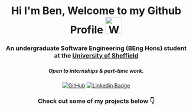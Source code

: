 <div align="center" dir="auto">
  
<h1>
Hi I'm Ben, Welcome to my Github Profile <img src="https://raw.githubusercontent.com/nixin72/nixin72/master/wave.gif" alt="Waving hand animated gif" height="45" style="max-width: 100%; display: inline-block;" data-target="animated-image.originalImage">
</h1>

<h3>
An undergraduate Software Engineering (BEng Hons) student at the <a href="https://www.sheffield.ac.uk/" rel="nofollow">University of Sheffield</a>
<h3>

<h5>
Open to internships & part-time work.
</h5>
  
[![GitHub](https://img.shields.io/badge/GitHub-12100E?style=for-the-badge&logo=github&logoColor=white)](https://github.com/bentindal)
  [![Linkedin Badge](https://img.shields.io/badge/Linkedin-0077B5?style=for-the-badge&logo=linkedin&logoColor=white)](https://www.linkedin.com/in/ben-tindal-8176a9177/)
  
  
<h3> Check out some of my projects below 👇 </h3>

</div>
